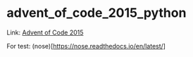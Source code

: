 # advent_of_code_2015_python

Link: [Advent of Code 2015](http://adventofcode.com/2015)

For test: (nose)[https://nose.readthedocs.io/en/latest/]